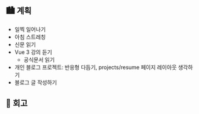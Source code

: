## 🏙️ 계획

- 일찍 일어나기
- 아침 스트레칭
- 신문 읽기
- Vue 3 강의 듣기
  - 공식문서 읽기
- 개인 블로그 프로젝트: 반응형 다듬기, projects/resume 페이지 레이아웃 생각하기
- 블로그 글 작성하기

## 🌆 회고
